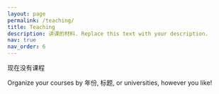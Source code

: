 ```yaml
---
layout: page
permalink: /teaching/
title: Teaching
description: 讲课的材料. Replace this text with your description.
nav: true
nav_order: 6
---
```


现在没有课程

Organize your courses by 年份, 标题, or universities, however you like!
